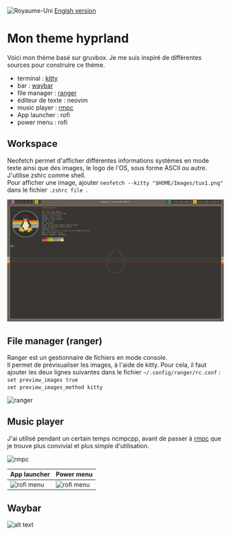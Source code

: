 <img
  src="https://flagcdn.com/20x15/gb.png"
  srcset="https://flagcdn.com/40x30/gb.png 2x,
    https://flagcdn.com/60x45/gb.png 3x"
  width="20"
  height="15"
  alt="Royaume-Uni">
 [Engish version](https://github.com/sesuko023/dotfiles/blob/main/README.md)

# Mon theme hyprland

Voici mon thème basé sur gruvbox.
Je me suis inspiré de différentes sources pour construire ce thème.

+ terminal : [kitty](#workspace)
+ bar : [waybar](#waybar)
+ file manager : [ranger](#file-manager-ranger)
+ éditeur de texte : neovim
+ music player : [rmpc](#music-player)
+ App launcher : rofi
+ power menu : rofi

## Workspace

Neofetch permet d'afficher différentes informations systèmes en mode texte ainsi que des images, le logo de l'OS, sous forme ASCII ou autre.  
J'utilise zshrc comme shell.  
Pour afficher une image, ajouter ``` neofetch --kitty "$HOME/Images/tux1.png"  ``` dans le fichier  ``` .zshrc file  ```.

<img src="https://raw.githubusercontent.com/sesuko023/dotfiles/refs/heads/main/Images/hyprland_terminal.png" alt="Bureau">

## File manager (ranger)

Ranger est un gestionnaire de fichiers en mode console.  
Il permet de prévisualiser les images, à l'aide de kitty. Pour cela, il faut ajouter les deux lignes suivantes dans le fichier  ``` ~/.config/ranger/rc.conf ```  :  
``` set preview_images true ```  
``` set preview_images_method kitty ```  

<img src="https://raw.githubusercontent.com/sesuko023/dotfiles/refs/heads/main/Images/ranger_preview.png" alt="ranger">

## Music player

J'ai utilisé pendant un certain temps ncmpcpp, avant de passer à [rmpc](https://mierak.github.io/rmpc/) que je trouve plus convivial et plus simple d'utilisation.

<img src="https://raw.githubusercontent.com/sesuko023/dotfiles/refs/heads/main/Images/rmpc_preview.png" alt="rmpc">

| App launcher | Power menu |
| ---- | --- |
| <img src="https://raw.githubusercontent.com/sesuko023/dotfiles/refs/heads/main/Images/rofi_app_preview.png" alt="rofi menu" width="500"> | <img src="https://raw.githubusercontent.com/sesuko023/dotfiles/refs/heads/main/Images/rofi_power_menu_preview.png" alt="rofi menu" width="500"> |


## Waybar

![alt text](https://github.com/sesuko023/dotfiles/blob/main/Images/waybar.jpg "Preview waybar")
